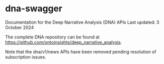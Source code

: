 # dna-swagger
Documentation for the Deep Narrative Analysis (DNA) APIs
Last updated: 3 October 2024

The complete DNA repository can be found at https://github.com/ontoinsights/deep_narrative_analysis.

Note that the dna/v1/news APIs have been removed pending resolution of subscription issues.
